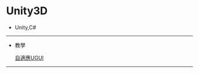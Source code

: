 # Unity3D
* Unity,C#
----
* 教學</p>
[自適應UGUI](https://godstamps.blogspot.com/2015/04/unityugui.html)
----
